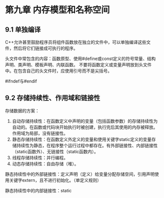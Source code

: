 # 第九章 内存模型和名称空间
## 9.1 单独编译
C++允许甚至鼓励程序员将组件函数放在独立的文件中，可以单独编译这些文件，然后将它们链接成可执行的程序。

头文件中常包含的内容：函数原型、使用#define或const定义的符号常量、结构声明、类声明、模板声明、内联函数。
不要将函数定义或变量声明放到头文件中。在包含自己的头文件时，应使用引号而不是尖括号。

#ifndef与#endif
## 9.2 存储持续性、作用域和链接性
存储数据的方案：
1. 自动存储持续性：在函数定义中声明的变量（包括函数参数）的存储持续性为自动的。在函数或代码块开始执行时被创建，执行完后其使用的内存被释放。作用域为局部，没有链接性。
2. 静态存储持续性：在函数定义外定义的变量和使用关键字static定义的变量存储持续性为静态，在程序整个运行过程中都存在。有外部链接性、内部链接性（static函数外）、无链接性（static函数内）。
3. 线程存储持续性：并行编程。
4. 动态存储持续性：自由存储（堆）。

静态持续性中的外部链接性：定义声明（定义）给变量分配存储空间，引用声明使用关键字extern，且不进行初始化。（单定义规则）

静态持续性中的内部链接性：static
